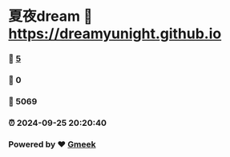 # 夏夜dream :link: https://dreamyunight.github.io 
### :page_facing_up: [5](https://dreamyunight.github.io/tag.html) 
### :speech_balloon: 0 
### :hibiscus: 5069 
### :alarm_clock: 2024-09-25 20:20:40 
### Powered by :heart: [Gmeek](https://github.com/Meekdai/Gmeek)
